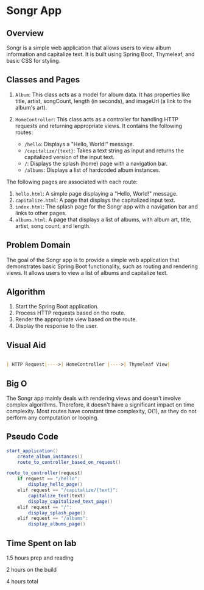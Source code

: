 # Songr App

## Overview

Songr is a simple web application that allows users to view album information and capitalize text. It is built using Spring Boot, Thymeleaf, and basic CSS for styling.

## Classes and Pages

1. `Album`: This class acts as a model for album data. It has properties like title, artist, songCount, length (in seconds), and imageUrl (a link to the album's art).

2. `HomeController`: This class acts as a controller for handling HTTP requests and returning appropriate views. It contains the following routes:
    - `/hello`: Displays a "Hello, World!" message.
    - `/capitalize/{text}`: Takes a text string as input and returns the capitalized version of the input text.
    - `/`: Displays the splash (home) page with a navigation bar.
    - `/albums`: Displays a list of hardcoded album instances.

The following pages are associated with each route:

1. `hello.html`: A simple page displaying a "Hello, World!" message.
2. `capitalize.html`: A page that displays the capitalized input text.
3. `index.html`: The splash page for the Songr app with a navigation bar and links to other pages.
4. `albums.html`: A page that displays a list of albums, with album art, title, artist, song count, and length.

## Problem Domain

The goal of the Songr app is to provide a simple web application that demonstrates basic Spring Boot functionality, such as routing and rendering views. It allows users to view a list of albums and capitalize text.

## Algorithm

1. Start the Spring Boot application.
2. Process HTTP requests based on the route.
3. Render the appropriate view based on the route.
4. Display the response to the user.

## Visual Aid

```md

| HTTP Request|---->| HomeController |---->| Thymeleaf View|

```

## Big O

The Songr app mainly deals with rendering views and doesn't involve complex algorithms. Therefore, it doesn't have a significant impact on time complexity. Most routes have constant time complexity, O(1), as they do not perform any computation or looping.

## Pseudo Code

```java
start_application()
    create_album_instances()
    route_to_controller_based_on_request()

route_to_controller(request)
    if request == "/hello":
        display_hello_page()
    elif request == "/capitalize/{text}":
        capitalize_text(text)
        display_capitalized_text_page()
    elif request == "/":
        display_splash_page()
    elif request == "/albums":
        display_albums_page()
```

## Time Spent on lab

1.5 hours prep and reading

2 hours on the build

4 hours total
